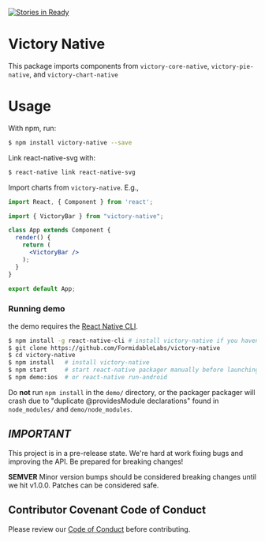 [![Stories in Ready](https://badge.waffle.io/FormidableLabs/victory-native.png?label=ready&title=Ready)](https://waffle.io/FormidableLabs/victory-native)
# Victory Native

This package imports components from `victory-core-native`, `victory-pie-native`, and `victory-chart-native`

# Usage
With npm, run:
```sh
$ npm install victory-native --save
```
Link react-native-svg with:
```sh
$ react-native link react-native-svg
```

Import charts from `victory-native`. E.g.,
```jsx
import React, { Component } from 'react';

import { VictoryBar } from "victory-native";

class App extends Component {
  render() {
    return (
      <VictoryBar />
    );
  }
}

export default App;
```

### Running demo

the demo requires the [React Native CLI](https://facebook.github.io/react-native/docs/getting-started.html).

```sh
$ npm install -g react-native-cli # install victory-native if you haven't already
$ git clone https://github.com/FormidableLabs/victory-native
$ cd victory-native
$ npm install   # install victory-native
$ npm start     # start react-native packager manually before launching demo!
$ npm demo:ios  # or react-native run-android
```

Do **not** run `npm install` in the `demo/` directory, or the packager packager will crash due to
"duplicate @providesModule declarations" found in `node_modules/` and `demo/node_modules`.

## _IMPORTANT_

This project is in a pre-release state. We're hard at work fixing bugs and improving the API. Be prepared for breaking changes!

**SEMVER** Minor version bumps should be considered breaking changes until we hit v1.0.0. Patches can be considered safe.

## Contributor Covenant Code of Conduct

Please review our [Code of Conduct][code] before contributing.

[code]: https://github.com/FormidableLabs/builder-victory-component/blob/master/CONTRIBUTING.md#contributor-covenant-code-of-conduct
